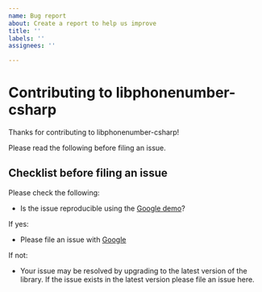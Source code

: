```yaml
---
name: Bug report
about: Create a report to help us improve
title: ''
labels: ''
assignees: ''

---
```


# Contributing to libphonenumber-csharp

Thanks for contributing to libphonenumber-csharp!

Please read the following before filing an issue.

## Checklist before filing an issue

Please check the following:
*   Is the issue reproducible using the
    [Google demo](http://libphonenumber.appspot.com/)?

   If yes:

*   Please file an issue with [Google](https://github.com/google/libphonenumber)

If not:

*   Your issue may be resolved by upgrading to the latest version of the
    library. If the issue exists in the latest version please file an issue here.
